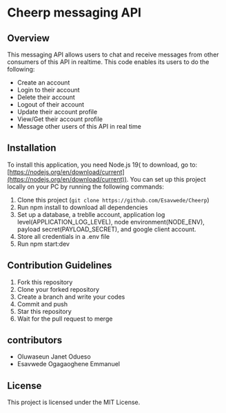 # Cheerp messaging API 

## Overview

This messaging API allows users to chat and receive messages from other consumers of this API in realtime. This code enables its users to do the following:

- Create an account
- Login to their account
- Delete their account
- Logout of their account
- Update their account profile
- View/Get their account profile
- Message other users of this API in real time

## Installation

To install this application, you need Node.js 19( to download, go to: [https://nodejs.org/en/download/current](https://nodejs.org/en/download/current)). You can set up this project locally on your PC by running the following commands:

1. Clone this project (`git clone https://github.com/Esavwede/Cheerp`)
2. Run npm install to download all dependencies
3. Set up a database, a treblle account, application log level(APPLICATION_LOG_LEVEL), node environment(NODE_ENV), payload secret(PAYLOAD_SECRET), and google client account.
4. Store all credentials in a .env file 
5. Run npm start:dev

## Contribution Guidelines

1. Fork this repository
2. Clone your forked repository
3. Create a branch and write your codes
4. Commit and push
5. Star this repository
6. Wait for the pull request to merge

## contributors

- Oluwaseun Janet Odueso
- Esavwede Ogagaoghene Emmanuel

## License

This project is licensed under the MIT License.
